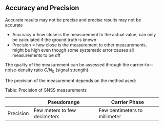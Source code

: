 ## Accuracy and Precision

Accurate results may not be precise and precise results may not be accurate
- Accuracy = how close is the measurement to the actual value, can only be calculated if the ground truth is known
- Precision = how close is the measurement to other measurements, might be high even though some systematic error causes all measurements to be off

The quality of the measurement can be assessed through the carrier­-to-­noise-­density ratio $C/N_0$ (signal strength).

The precision of the measurement depends on the method used:

Table: Precision of GNSS measurements

|           | Pseudorange                  | Carrier Phase                 |
| --------- | ---------------------------- | ----------------------------- |
| Precision | Few meters to few decimeters | Few centimeters to millimeter |
